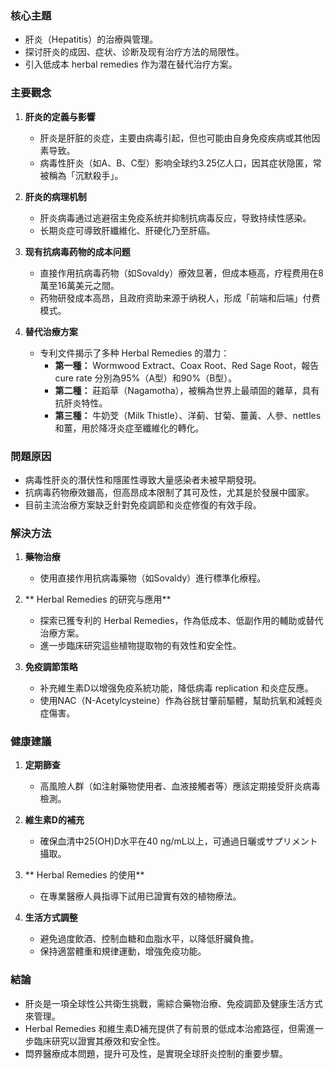 ### 核心主題
- 肝炎（Hepatitis）的治療與管理。
- 探讨肝炎的成因、症状、诊断及现有治疗方法的局限性。
- 引入低成本 herbal remedies 作为潜在替代治疗方案。

### 主要觀念
1. **肝炎的定義与影響**
   - 肝炎是肝脏的炎症，主要由病毒引起，但也可能由自身免疫疾病或其他因素导致。
   - 病毒性肝炎（如A、B、C型）影响全球约3.25亿人口，因其症状隐匿，常被稱為「沉默殺手」。

2. **肝炎的病理机制**
   - 肝炎病毒通过逃避宿主免疫系统并抑制抗病毒反应，导致持续性感染。
   - 长期炎症可導致肝纖維化、肝硬化乃至肝癌。

3. **现有抗病毒药物的成本问题**
   - 直接作用抗病毒药物（如Sovaldy）療效显著，但成本極高，疗程费用在8萬至16萬美元之間。
   - 药物研發成本高昂，且政府资助来源于纳税人，形成「前端和后端」付费模式。

4. **替代治療方案**
   - 专利文件揭示了多种 Herbal Remedies 的潜力：
     - **第一種：** Wormwood Extract、Coax Root、Red Sage Root，報告 cure rate 分別為95%（A型）和90%（B型）。
     - **第二種：** 莊蹈草（Nagamotha），被稱為世界上最頑固的雜草，具有抗肝炎特性。
     - **第三種：** 牛奶芠（Milk Thistle）、洋蓟、甘菊、薑黃、人參、nettles 和薑，用於降冴炎症至纖維化的轉化。

### 問題原因
- 病毒性肝炎的潛伏性和隱匿性導致大量感染者未被早期發現。
- 抗病毒药物療效雖高，但高昂成本限制了其可及性，尤其是於發展中國家。
- 目前主流治療方案缺乏針對免疫調節和炎症修復的有效手段。

### 解決方法
1. **藥物治療**
   - 使用直接作用抗病毒藥物（如Sovaldy）進行標準化療程。

2. ** Herbal Remedies 的研究与應用**
   - 探索已獲专利的 Herbal Remedies，作為低成本、低副作用的輔助或替代治療方案。
   - 進一步臨床研究這些植物提取物的有效性和安全性。

3. **免疫調節策略**
   - 补充維生素D以增强免疫系統功能，降低病毒 replication 和炎症反應。
   - 使用NAC（N-Acetylcysteine）作為谷胱甘肇前驅體，幫助抗氧和減輕炎症傷害。

### 健康建議
1. **定期篩查**
   - 高風險人群（如注射藥物使用者、血液接觸者等）應該定期接受肝炎病毒檢測。

2. **維生素D的補充**
   - 確保血清中25(OH)D水平在40 ng/mL以上，可通過日曬或サプリメント攝取。
   
3. ** Herbal Remedies 的使用**
   - 在專業醫療人員指導下試用已證實有效的植物療法。

4. **生活方式調整**
   - 避免過度飲酒、控制血糖和血脂水平，以降低肝臟負擔。
   - 保持適當體重和規律運動，增強免疫功能。

### 結論
- 肝炎是一項全球性公共衛生挑戰，需綜合藥物治療、免疫調節及健康生活方式來管理。
- Herbal Remedies 和維生素D補充提供了有前景的低成本治癒路徑，但需進一步臨床研究以證實其療效和安全性。
- 閊界醫療成本問題，提升可及性，是實現全球肝炎控制的重要步驟。